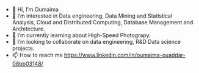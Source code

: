 - 👋 Hi, I’m Oumaima 
- 👀 I’m interested in Data engineering, 
  Data Mining and Statistical Analysis,
  Cloud and Distributed Computing,
  Database Management and Architecture.
- 🌱 I’m currently learning about High-Speed Photograpy. 
- 💞️ I’m looking to collaborate on data engineering, R&D Data science projects. 
- 📫 How to reach me https://www.linkedin.com/in/oumaima-ouaddar-08bb03148/

<!---
smartbear-fr/smartbear-fr is a ✨ special ✨ repository because its `README.md` (this file) appears on your GitHub profile.
You can click the Preview link to take a look at your changes.
--->
